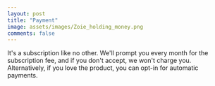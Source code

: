 ```yaml
---
layout: post
title: "Payment"
image: assets/images/Zoie_holding_money.png
comments: false
---
```

It's a subscription like no other. We'll prompt you every month for the subscription fee, and if you don't accept, we won't charge you. Alternatively, if you love the product, you can opt-in for automatic payments.
